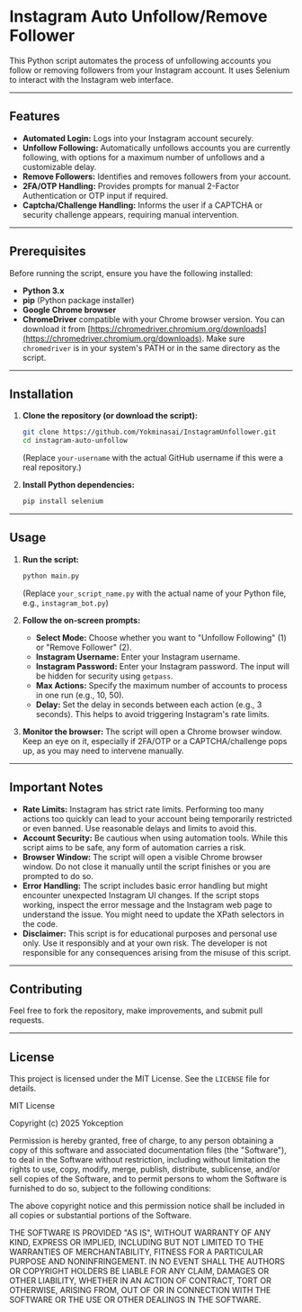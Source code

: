 # Instagram Auto Unfollow/Remove Follower

This Python script automates the process of unfollowing accounts you follow or removing followers from your Instagram account. It uses Selenium to interact with the Instagram web interface.

---

## Features

* **Automated Login:** Logs into your Instagram account securely.
* **Unfollow Following:** Automatically unfollows accounts you are currently following, with options for a maximum number of unfollows and a customizable delay.
* **Remove Followers:** Identifies and removes followers from your account.
* **2FA/OTP Handling:** Provides prompts for manual 2-Factor Authentication or OTP input if required.
* **Captcha/Challenge Handling:** Informs the user if a CAPTCHA or security challenge appears, requiring manual intervention.

---

## Prerequisites

Before running the script, ensure you have the following installed:

* **Python 3.x**
* **pip** (Python package installer)
* **Google Chrome browser**
* **ChromeDriver** compatible with your Chrome browser version. You can download it from [https://chromedriver.chromium.org/downloads](https://chromedriver.chromium.org/downloads). Make sure `chromedriver` is in your system's PATH or in the same directory as the script.

---

## Installation

1.  **Clone the repository (or download the script):**

    ```bash
    git clone https://github.com/Yokminasai/InstagramUnfollower.git
    cd instagram-auto-unfollow
    ```

    (Replace `your-username` with the actual GitHub username if this were a real repository.)

2.  **Install Python dependencies:**

    ```bash
    pip install selenium
    ```

---

## Usage

1.  **Run the script:**

    ```bash
    python main.py
    ```

    (Replace `your_script_name.py` with the actual name of your Python file, e.g., `instagram_bot.py`)

2.  **Follow the on-screen prompts:**

    * **Select Mode:** Choose whether you want to "Unfollow Following" (1) or "Remove Follower" (2).
    * **Instagram Username:** Enter your Instagram username.
    * **Instagram Password:** Enter your Instagram password. The input will be hidden for security using `getpass`.
    * **Max Actions:** Specify the maximum number of accounts to process in one run (e.g., 10, 50).
    * **Delay:** Set the delay in seconds between each action (e.g., 3 seconds). This helps to avoid triggering Instagram's rate limits.

3.  **Monitor the browser:** The script will open a Chrome browser window. Keep an eye on it, especially if 2FA/OTP or a CAPTCHA/challenge pops up, as you may need to intervene manually.

---

## Important Notes

* **Rate Limits:** Instagram has strict rate limits. Performing too many actions too quickly can lead to your account being temporarily restricted or even banned. Use reasonable delays and limits to avoid this.
* **Account Security:** Be cautious when using automation tools. While this script aims to be safe, any form of automation carries a risk.
* **Browser Window:** The script will open a visible Chrome browser window. Do not close it manually until the script finishes or you are prompted to do so.
* **Error Handling:** The script includes basic error handling but might encounter unexpected Instagram UI changes. If the script stops working, inspect the error message and the Instagram web page to understand the issue. You might need to update the XPath selectors in the code.
* **Disclaimer:** This script is for educational purposes and personal use only. Use it responsibly and at your own risk. The developer is not responsible for any consequences arising from the misuse of this script.

---

## Contributing

Feel free to fork the repository, make improvements, and submit pull requests.

---

## License

This project is licensed under the MIT License. See the `LICENSE` file for details.

MIT License

Copyright (c) 2025 Yokception

Permission is hereby granted, free of charge, to any person obtaining a copy
of this software and associated documentation files (the "Software"), to deal
in the Software without restriction, including without limitation the rights
to use, copy, modify, merge, publish, distribute, sublicense, and/or sell
copies of the Software, and to permit persons to whom the Software is
furnished to do so, subject to the following conditions:

The above copyright notice and this permission notice shall be included in all
copies or substantial portions of the Software.

THE SOFTWARE IS PROVIDED "AS IS", WITHOUT WARRANTY OF ANY KIND, EXPRESS OR
IMPLIED, INCLUDING BUT NOT LIMITED TO THE WARRANTIES OF MERCHANTABILITY,
FITNESS FOR A PARTICULAR PURPOSE AND NONINFRINGEMENT. IN NO EVENT SHALL THE
AUTHORS OR COPYRIGHT HOLDERS BE LIABLE FOR ANY CLAIM, DAMAGES OR OTHER
LIABILITY, WHETHER IN AN ACTION OF CONTRACT, TORT OR OTHERWISE, ARISING FROM,
OUT OF OR IN CONNECTION WITH THE SOFTWARE OR THE USE OR OTHER DEALINGS IN THE
SOFTWARE.
